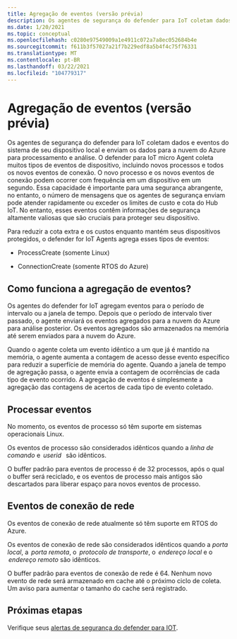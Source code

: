 ```yaml
---
title: Agregação de eventos (versão prévia)
description: Os agentes de segurança do defender para IoT coletam dados e eventos do sistema de seu dispositivo local e enviam os dados para a nuvem do Azure para processamento e análise.
ms.date: 1/20/2021
ms.topic: conceptual
ms.openlocfilehash: c0280e97549009a1e4911c072a7a8ec052684b4e
ms.sourcegitcommit: f611b3f57027a21f7b229edf8a5b4f4c75f76331
ms.translationtype: MT
ms.contentlocale: pt-BR
ms.lasthandoff: 03/22/2021
ms.locfileid: "104779317"
---
```

# <a name="event-aggregation-preview"></a>Agregação de eventos (versão prévia)

Os agentes de segurança do defender para IoT coletam dados e eventos do sistema de seu dispositivo local e enviam os dados para a nuvem do Azure para processamento e análise. O defender para IoT micro Agent coleta muitos tipos de eventos de dispositivo, incluindo novos processos e todos os novos eventos de conexão. O novo processo e os novos eventos de conexão podem ocorrer com frequência em um dispositivo em um segundo. Essa capacidade é importante para uma segurança abrangente, no entanto, o número de mensagens que os agentes de segurança enviam pode atender rapidamente ou exceder os limites de custo e cota do Hub IoT. No entanto, esses eventos contêm informações de segurança altamente valiosas que são cruciais para proteger seu dispositivo. 

Para reduzir a cota extra e os custos enquanto mantém seus dispositivos protegidos, o defender for IoT Agents agrega esses tipos de eventos: 

- ProcessCreate (somente Linux) 

- ConnectionCreate (somente RTOS do Azure) 

## <a name="how-does-event-aggregation-work"></a>Como funciona a agregação de eventos? 

Os agentes do defender for IoT agregam eventos para o período de intervalo ou a janela de tempo. Depois que o período de intervalo tiver passado, o agente enviará os eventos agregados para a nuvem do Azure para análise posterior. Os eventos agregados são armazenados na memória até serem enviados para a nuvem do Azure. 

Quando o agente coleta um evento idêntico a um que já é mantido na memória, o agente aumenta a contagem de acesso desse evento específico para reduzir a superfície de memória do agente. Quando a janela de tempo de agregação passa, o agente envia a contagem de ocorrências de cada tipo de evento ocorrido. A agregação de eventos é simplesmente a agregação das contagens de acertos de cada tipo de evento coletado. 

## <a name="process-events"></a>Processar eventos 

No momento, os eventos de processo só têm suporte em sistemas operacionais Linux. 

Os eventos de processo são considerados idênticos quando a *linha de comando* e  *userid*   são idênticos. 

O buffer padrão para eventos de processo é de 32 processos, após o qual o buffer será reciclado, e os eventos de processo mais antigos são descartados para liberar espaço para novos eventos de processo.  

## <a name="network-connection-events"></a>Eventos de conexão de rede 

Os eventos de conexão de rede atualmente só têm suporte em RTOS do Azure. 

Os eventos de conexão de rede são considerados idênticos quando a *porta local*, a  *porta remota*, o  *protocolo de transporte*, o  *endereço local* e o  *endereço remoto* são idênticos. 

O buffer padrão para eventos de conexão de rede é 64. Nenhum novo evento de rede será armazenado em cache até o próximo ciclo de coleta. Um aviso para aumentar o tamanho do cache será registrado.

## <a name="next-steps"></a>Próximas etapas

Verifique seus [alertas de segurança do defender para IOT](concept-security-alerts.md).
